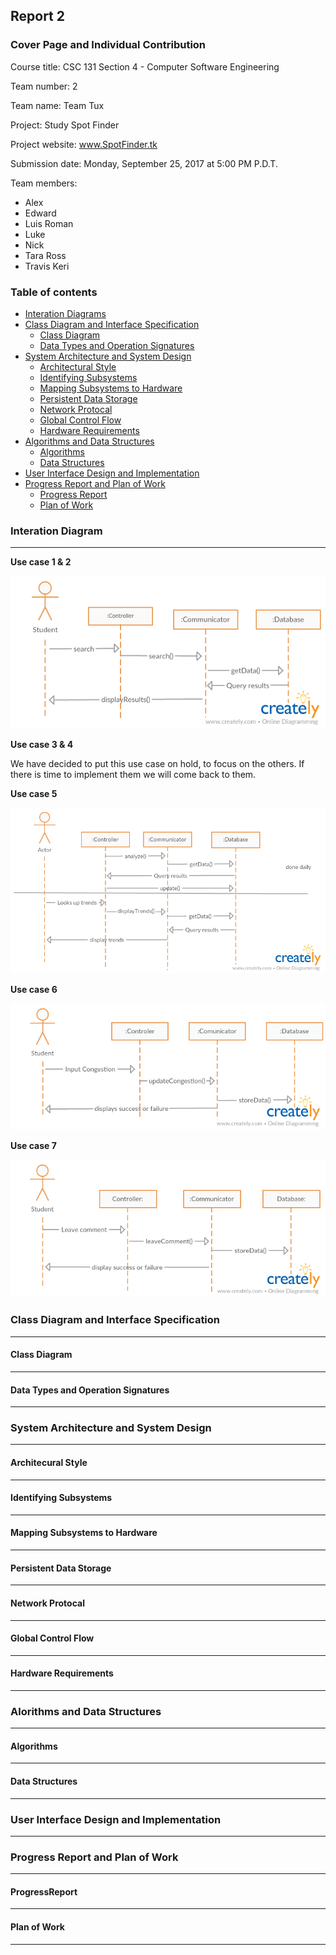 ## Report 2
### Cover Page and Individual Contribution

Course title: CSC 131 Section 4 - Computer Software Engineering

Team number: 2

Team name: Team Tux

Project: Study Spot Finder

Project website: www.SpotFinder.tk

Submission date: Monday, September 25, 2017 at 5:00 PM P.D.T.

Team members:

 *  Alex
 *  Edward
 *  Luis Roman
 *  Luke
 *  Nick
 *  Tara Ross
 *  Travis Keri

### Table of contents
 * [Interation Diagrams](#interation)
 * [Class Diagram and Interface Specification](#interface)
   * [Class Diagram](#classDiagram)
   * [Data Types and Operation Signatures](#dataTypes)
 * [System Architecture and System Design](#system)
   * [Architectural Style](#architecturalStyle)
   * [Identifying Subsystems](#identifyingSubsystems)
   * [Mapping Subsystems to Hardware](#mapping)
   * [Persistent Data Storage](#data)
   * [Network Protocal](#network)
   * [Global Control Flow](#controlFlow)
   * [Hardware Requirements](#hardward)
 * [Algorithms and Data Structures](#algorithmsDataStructures)
   * [Algorithms](#algorithms)
   * [Data Structures](#dataStructures)
 * [User Interface Design and Implementation](#uIDandI)
 * [Progress Report and Plan of Work](#progressReportandPOW)
   * [Progress Report](#progressReport)
   * [Plan of Work](#planOfWork)

### <a name="interation"></a>Interation Diagram
<hr>

**Use case 1 & 2**

![image](diagrams/Interaction_Diagrams/Use_case_1-2_interaction_diagram.jpg)

**Use case 3 & 4**

We have decided to put this use case on hold, to focus on the others. If there is time to implement them we will come back to them.

**Use case 5**

![image](diagrams/Interaction_Diagrams/Use_case_5_interaction_diagram.jpg)

**Use case 6**

![image](diagrams/Interaction_Diagrams/Use_case_6_interaction_diagram.jpg)

**Use case 7**

![image](diagrams/Interaction_Diagrams/Use_case_7_interaction_diagram.jpg)

### <a name="interface"></a>Class Diagram and Interface Specification
<hr>

#### <a name="classDiagram"></a>Class Diagram
<hr>

#### <a name="dataTypes"></a>Data Types and Operation Signatures
<hr>

### <a name="system"></a>System Architecture and System Design
<hr>

#### <a name="architcturalStyle"></a>Architecural Style
<hr>

#### <a name="identifyinSubsystems"></a>Identifying Subsystems
<hr>

#### <a name="mapping"></a>Mapping Subsystems to Hardware
<hr>

#### <a name="data"></a>Persistent Data Storage
<hr>

#### <a name="network"></a>Network Protocal
<hr>

#### <a name="controlFlow"></a>Global Control Flow
<hr>

#### <a name="hardware"></a>Hardware Requirements
<hr>

### <a name="algorithmsDataStructures"></a>Alorithms and Data Structures
<hr>

#### <a name="algorithms"></a>Algorithms
<hr>

#### <a name="dataStuctures"></a>Data Structures
<hr>

### <a name="uIDandI"></a>User Interface Design and Implementation
<hr>

### <a name="progressReportsandPOW"></a>Progress Report and Plan of Work
<hr>

#### <a name="progressReport"></a>ProgressReport
<hr>

#### <a name="planOfWork"></a>Plan of Work
<hr>